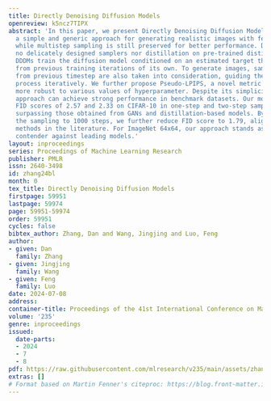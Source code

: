 ```yaml
---
title: Directly Denoising Diffusion Models
openreview: k5ncz7TIPX
abstract: 'In this paper, we present Directly Denoising Diffusion Models (DDDMs):
  a simple and generic approach for generating realistic images with few-step sampling,
  while multistep sampling is still preserved for better performance. DDDMs require
  no delicately designed samplers nor distillation on pre-trained distillation models.
  DDDMs train the diffusion model conditioned on an estimated target that was generated
  from previous training iterations of its own. To generate images, samples generated
  from previous timestep are also taken into consideration, guiding the generation
  process iteratively. We further propose Pseudo-LPIPS, a novel metric loss that is
  more robust to various values of hyperparameter. Despite its simplicity, the proposed
  approach can achieve strong performance in benchmark datasets. Our model achieves
  FID scores of 2.57 and 2.33 on CIFAR-10 in one-step and two-step sampling respectively,
  surpassing those obtained from GANs and distillation-based models. By extending
  the sampling to 1000 steps, we further reduce FID score to 1.79, aligning with state-of-the-art
  methods in the literature. For ImageNet 64x64, our approach stands as a competitive
  contender against leading models.'
layout: inproceedings
series: Proceedings of Machine Learning Research
publisher: PMLR
issn: 2640-3498
id: zhang24bl
month: 0
tex_title: Directly Denoising Diffusion Models
firstpage: 59951
lastpage: 59974
page: 59951-59974
order: 59951
cycles: false
bibtex_author: Zhang, Dan and Wang, Jingjing and Luo, Feng
author:
- given: Dan
  family: Zhang
- given: Jingjing
  family: Wang
- given: Feng
  family: Luo
date: 2024-07-08
address:
container-title: Proceedings of the 41st International Conference on Machine Learning
volume: '235'
genre: inproceedings
issued:
  date-parts:
  - 2024
  - 7
  - 8
pdf: https://raw.githubusercontent.com/mlresearch/v235/main/assets/zhang24bl/zhang24bl.pdf
extras: []
# Format based on Martin Fenner's citeproc: https://blog.front-matter.io/posts/citeproc-yaml-for-bibliographies/
---
```

